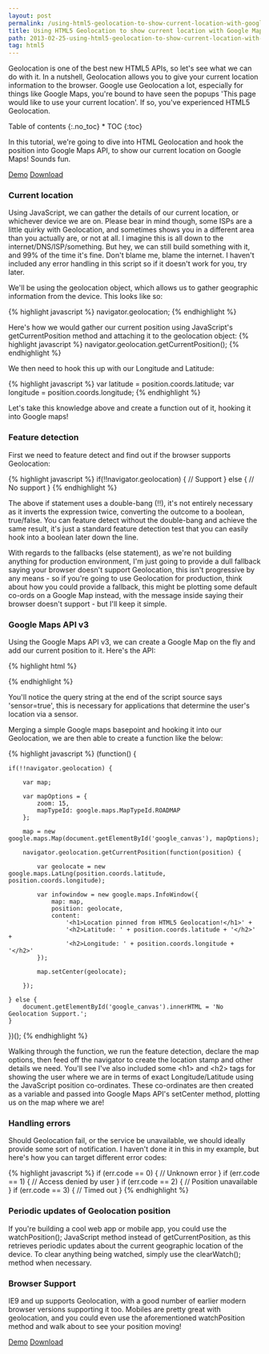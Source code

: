 ```yaml
---
layout: post
permalink: /using-html5-geolocation-to-show-current-location-with-google-maps-api/
title: Using HTML5 Geolocation to show current location with Google Maps API
path: 2013-02-25-using-html5-geolocation-to-show-current-location-with-google-maps-api.md
tag: html5
---
```


Geolocation is one of the best new HTML5 APIs, so let's see what we can do with it. In a nutshell, Geolocation allows you to give your current location information to the browser. Google use Geolocation a lot, especially for things like Google Maps, you're bound to have seen the popups 'This page would like to use your current location'. If so, you've experienced HTML5 Geolocation.

<div class="toc" markdown="1">
<span class="gamma">Table of contents</span>
{:.no_toc}
* TOC
{:toc}
</div>

In this tutorial, we're going to dive into HTML Geolocation and hook the position into Google Maps API, to show our current location on Google Maps! Sounds fun.

<div class="download-box">
    <a href="//toddmotto.com/labs/geolocation-google-api" onclick="_gaq.push(['_trackEvent', 'Click', 'Demo Geolocation, 'Geolocation Demo']);">Demo</a>
    <a href="//toddmotto.com/labs/geolocation-google-api/geolocation-google-api.zip" onclick="_gaq.push(['_trackEvent', 'Click', 'Download Geolocation, 'Geolocation Download']);">Download</a>
</div>

### Current location
Using JavaScript, we can gather the details of our current location, or whichever device we are on. Please bear in mind though, some ISPs are a little quirky with Geolocation, and sometimes shows you in a different area than you actually are, or not at all. I imagine this is all down to the internet/DNS/ISP/something. But hey, we can still build something with it, and 99% of the time it's fine. Don't blame me, blame the internet. I haven't included any error handling in this script so if it doesn't work for you, try later.

We'll be using the geolocation object, which allows us to gather geographic information from the device. This looks like so:

{% highlight javascript %}
navigator.geolocation;
{% endhighlight %}

Here's how we would gather our current position using JavaScript's getCurrentPosition method and attaching it to the geolocation object:
{% highlight javascript %}
navigator.geolocation.getCurrentPosition();
{% endhighlight %}

We then need to hook this up with our Longitude and Latitude:

{% highlight javascript %}
var latitude = position.coords.latitude;
var longitude = position.coords.longitude;
{% endhighlight %}

Let's take this knowledge above and create a function out of it, hooking it into Google maps!

### Feature detection
First we need to feature detect and find out if the browser supports Geolocation:

{% highlight javascript %}
if(!!navigator.geolocation) {
    // Support
} else {
    // No support
}
{% endhighlight %}

The above if statement uses a double-bang (!!), it's not entirely necessary as it inverts the expression twice, converting the outcome to a boolean, true/false. You can feature detect without the double-bang and achieve the same result, it's just a standard feature detection test that you can easily hook into a boolean later down the line.

With regards to the fallbacks (else statement), as we're not building anything for production environment, I'm just going to provide a dull fallback saying your browser doesn't support Geolocation, this isn't progressive by any means - so if you're going to use Geolocation for production, think about how you could provide a fallback, this might be plotting some default co-ords on a Google Map instead, with the message inside saying their browser doesn't support - but I'll keep it simple.

### Google Maps API v3
Using the Google Maps API v3, we can create a Google Map on the fly and add our current position to it. Here's the API:

{% highlight html %}
<script src="//maps.googleapis.com/maps/api/js?v=3.exp&sensor=true"></script>
{% endhighlight %}

You'll notice the query string at the end of the script source says 'sensor=true', this is necessary for applications that determine the user's location via a sensor.

Merging a simple Google maps basepoint and hooking it into our Geolocation, we are then able to create a function like the below:

{% highlight javascript %}
(function() {

    if(!!navigator.geolocation) {
    
        var map;
    
        var mapOptions = {
            zoom: 15,
            mapTypeId: google.maps.MapTypeId.ROADMAP
        };
        
        map = new google.maps.Map(document.getElementById('google_canvas'), mapOptions);
    
        navigator.geolocation.getCurrentPosition(function(position) {
        
            var geolocate = new google.maps.LatLng(position.coords.latitude, position.coords.longitude);
            
            var infowindow = new google.maps.InfoWindow({
                map: map,
                position: geolocate,
                content:
                    '<h1>Location pinned from HTML5 Geolocation!</h1>' +
                    '<h2>Latitude: ' + position.coords.latitude + '</h2>' +
                    '<h2>Longitude: ' + position.coords.longitude + '</h2>'
            });
            
            map.setCenter(geolocate);
            
        });
        
    } else {
        document.getElementById('google_canvas').innerHTML = 'No Geolocation Support.';
    }
    
})();
{% endhighlight %}

Walking through the function, we run the feature detection, declare the map options, then feed off the navigator to create the location stamp and other details we need. You'll see I've also included some &lt;h1&gt; and &lt;h2&gt; tags for showing the user where we are in terms of exact Longitude/Latitude using the JavaScript position co-ordinates. These co-ordinates are then created as a variable and passed into Google Maps API's setCenter method, plotting us on the map where we are!

### Handling errors
Should Geolocation fail, or the service be unavailable, we should ideally provide some sort of notification. I haven't done it in this in my example, but here's how you can target different error codes:

{% highlight javascript %}
if (err.code == 0) {
    // Unknown error
}
if (err.code == 1) {
    // Access denied by user
}
if (err.code == 2) {
    // Position unavailable
}
if (err.code == 3) {
    // Timed out
}
{% endhighlight %}

### Periodic updates of Geolocation position
If you're building a cool web app or mobile app, you could use the watchPosition(); JavaScript method instead of getCurrentPosition, as this retrieves periodic updates about the current geographic location of the device. To clear anything being watched, simply use the clearWatch(); method when necessary.

### Browser Support
IE9 and up supports Geolocation, with a good number of earlier modern browser versions supporting it too. Mobiles are pretty great with geolocation, and you could even use the aforementioned watchPosition method and walk about to see your position moving!

<div class="download-box">
    <a href="//toddmotto.com/labs/geolocation-google-api" onclick="_gaq.push(['_trackEvent', 'Click', 'Demo Geolocation, 'Geolocation Demo']);">Demo</a>
    <a href="//toddmotto.com/labs/geolocation-google-api/geolocation-google-api.zip" onclick="_gaq.push(['_trackEvent', 'Click', 'Download Geolocation, 'Geolocation Download']);">Download</a>
</div>
